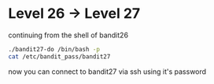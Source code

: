 # Level 26 -> Level 27  

continuing from the shell of bandit26 

```bash
./bandit27-do /bin/bash -p
cat /etc/bandit_pass/bandit27
```

now you can connect to bandit27 via ssh using it's password  
